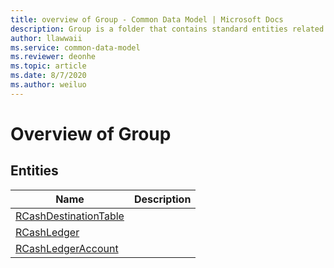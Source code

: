 ```yaml
---
title: overview of Group - Common Data Model | Microsoft Docs
description: Group is a folder that contains standard entities related to the Common Data Model.
author: llawwaii
ms.service: common-data-model
ms.reviewer: deonhe
ms.topic: article
ms.date: 8/7/2020
ms.author: weiluo
---
```


# Overview of Group


## Entities

|Name|Description|
|---|---|
|[RCashDestinationTable](RCashDestinationTable.md)||
|[RCashLedger](RCashLedger.md)||
|[RCashLedgerAccount](RCashLedgerAccount.md)||
